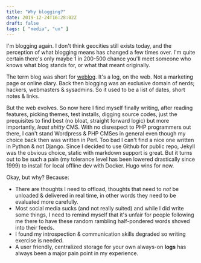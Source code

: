 ```yaml
---
title: "Why blogging?"
date: 2019-12-24T16:28:02Z
draft: false
tags: [ "media", "ux" ]
---
```


I'm blogging again. I don't think geocities still exists today, and the perception of what blogging means has changed a few times over. I'm quite certain there's only maybe 1 in 200-500 chance you'll meet someone who knows what blog stands for, or what that meant originally.

The term blog was short for [weblog](https://en.wikipedia.org/wiki/Blog#cite_note-1). It's a log, on the web. Not a marketing page or online diary. Back then blogging was an exclusive domain of nerds; hackers, webmasters & sysadmins. So it used to be a list of dates, short notes & links.

But the web evolves. So now here I find myself finally writing, after reading features, picking themes, test installs, digging source codes, just the prequisites to find best (no bloat, straight forward logic) but more importantly, _least shitty_ CMS. With no disrespect to PHP programmers out there, I can't stand Wordpress & PHP CMSes in general even though my choice back then was written in Perl. Too bad I can't find a nice one written in Python & not Django. Since I decided to use Github for public repo, Jekyll was the obvious choice, static with markdown support is great. But it turns out to be such a pain (my tolerance level has been lowered drastically since 1999) to install for local offline dev with Docker. Hugo wins for now.

Okay, but why? Because:

- There are thoughts I need to offload, thoughts that need to _not_ be unloaded & delivered in real time, in other words they need to be evaluated more carefully.
- Most social media sucks (and not really suited) and while I did write some things, I need to remind myself that it's unfair for people following me there to have these random rambling half-pondered words shoved into their feeds.
- I found my introspection & communication skills degraded so writing exercise is needed.
- A user friendly, centralized storage for your own always-on **logs** has always been a major pain point in my experience.

